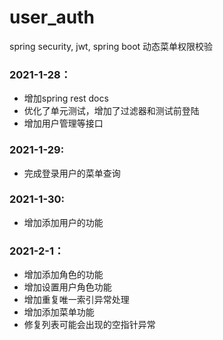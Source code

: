 # user_auth
spring security, jwt, spring boot 动态菜单权限校验

### 2021-1-28： 

* 增加spring rest docs
* 优化了单元测试，增加了过滤器和测试前登陆
* 增加用户管理等接口

### 2021-1-29:
* 完成登录用户的菜单查询

### 2021-1-30:
* 增加添加用户的功能

### 2021-2-1：
* 增加添加角色的功能
* 增加设置用户角色功能
* 增加重复唯一索引异常处理
* 增加添加菜单功能
* 修复列表可能会出现的空指针异常


